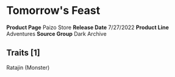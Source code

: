 ﻿---
id: '136'
name: Tomorrow's Feast
rarity: Common
type: Source

---
# Tomorrow's Feast

**Product Page** Paizo Store
**Release Date** 7/27/2022
**Product Line** Adventures
**Source Group** Dark Archive

## Traits [1]

Ratajin (Monster)